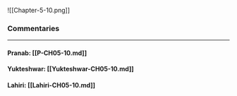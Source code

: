 ![[Chapter-5-10.png]]

### Commentaries

---

#### Pranab: [[P-CH05-10.md]]

#### Yukteshwar: [[Yukteshwar-CH05-10.md]]

#### Lahiri: [[Lahiri-CH05-10.md]]
